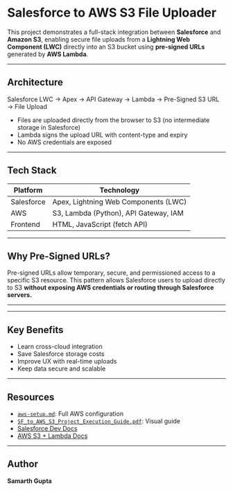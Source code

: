 # Salesforce to AWS S3 File Uploader

This project demonstrates a full-stack integration between **Salesforce** and **Amazon S3**, enabling secure file uploads from a **Lightning Web Component (LWC)** directly into an S3 bucket using **pre-signed URLs** generated by **AWS Lambda**.

---

## Architecture
Salesforce LWC → Apex → API Gateway → Lambda → Pre-Signed S3 URL → File Upload



-  Files are uploaded directly from the browser to S3 (no intermediate storage in Salesforce)
-  Lambda signs the upload URL with content-type and expiry
-  No AWS credentials are exposed

---

## Tech Stack

| Platform     | Technology                           |
|--------------|---------------------------------------|
| Salesforce   | Apex, Lightning Web Components (LWC) |
| AWS          | S3, Lambda (Python), API Gateway, IAM|
| Frontend     | HTML, JavaScript (fetch API)         |

---

## Why Pre-Signed URLs?

Pre-signed URLs allow temporary, secure, and permissioned access to a specific S3 resource. This pattern allows Salesforce users to upload directly to S3 **without exposing AWS credentials or routing through Salesforce servers.**

---
---

## Key Benefits

-  Learn cross-cloud integration
-  Save Salesforce storage costs
-  Improve UX with real-time uploads
-  Keep data secure and scalable

---

##  Resources

- [`aws-setup.md`](aws-setup.md): Full AWS configuration
- [`SF_to_AWS_S3_Project_Execution_Guide.pdf`](SF_to_AWS_S3_Project_Execution_Guide.pdf): Visual guide
- [Salesforce Dev Docs](https://developer.salesforce.com/)
- [AWS S3 + Lambda Docs](https://docs.aws.amazon.com/)

---

## Author
**Samarth Gupta**  
